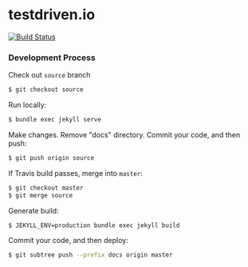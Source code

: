 # testdriven.io

[![Build Status](https://travis-ci.org/testdrivenio/testdriven-site.svg?branch=backup)](https://travis-ci.org/testdrivenio/testdriven-site)

### Development Process

Check out `source` branch

```sh
$ git checkout source
```

Run locally:

```sh
$ bundle exec jekyll serve
```

Make changes. Remove "docs" directory. Commit your code, and then push:

```sh
$ git push origin source
```

If Travis build passes, merge into `master`:

```sh
$ git checkout master
$ git merge source
```

Generate build:

```sh
$ JEKYLL_ENV=production bundle exec jekyll build
```

Commit your code, and then deploy:

```sh
$ git subtree push --prefix docs origin master
```
